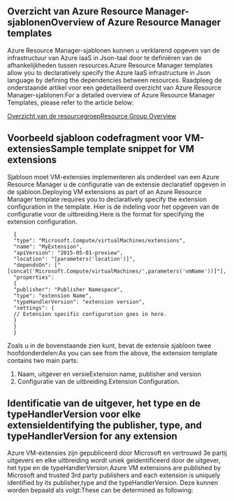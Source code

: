 ## <a name="overview-of-azure-resource-manager-templates"></a><span data-ttu-id="eb56f-101">Overzicht van Azure Resource Manager-sjablonen</span><span class="sxs-lookup"><span data-stu-id="eb56f-101">Overview of Azure Resource Manager templates</span></span>
<span data-ttu-id="eb56f-102">Azure Resource Manager-sjablonen kunnen u verklarend opgeven van de infrastructuur van Azure IaaS in Json-taal door te definiëren van de afhankelijkheden tussen resources.</span><span class="sxs-lookup"><span data-stu-id="eb56f-102">Azure Resource Manager templates allow you to declaratively specify the Azure IaaS infrastructure in Json language by defining the dependencies between resources.</span></span> <span data-ttu-id="eb56f-103">Raadpleeg de onderstaande artikel voor een gedetailleerd overzicht van Azure Resource Manager-sjablonen:</span><span class="sxs-lookup"><span data-stu-id="eb56f-103">For a detailed overview of Azure Resource Manager Templates, please refer to the article below:</span></span>

[<span data-ttu-id="eb56f-104">Overzicht van de resourcegroep</span><span class="sxs-lookup"><span data-stu-id="eb56f-104">Resource Group Overview</span></span>](../articles/azure-resource-manager/resource-group-overview.md)

## <a name="sample-template-snippet-for-vm-extensions"></a><span data-ttu-id="eb56f-105">Voorbeeld sjabloon codefragment voor VM-extensies</span><span class="sxs-lookup"><span data-stu-id="eb56f-105">Sample template snippet for VM extensions</span></span>
<span data-ttu-id="eb56f-106">Sjabloon moet VM-extensies implementeren als onderdeel van een Azure Resource Manager u de configuratie van de extensie declaratief opgeven in de sjabloon.</span><span class="sxs-lookup"><span data-stu-id="eb56f-106">Deploying VM extensions as part of an Azure Resource Manager template requires you to declaratively specify the extension configuration in the template.</span></span>
<span data-ttu-id="eb56f-107">Hier is de indeling voor het opgeven van de configuratie voor de uitbreiding.</span><span class="sxs-lookup"><span data-stu-id="eb56f-107">Here is the format for specifying the extension configuration.</span></span>

      {
      "type": "Microsoft.Compute/virtualMachines/extensions",
      "name": "MyExtension",
      "apiVersion": "2015-05-01-preview",
      "location": "[parameters('location')]",
      "dependsOn": ["[concat('Microsoft.Compute/virtualMachines/',parameters('vmName'))]"],
      "properties":
      {
      "publisher": "Publisher Namespace",
      "type": "extension Name",
      "typeHandlerVersion": "extension version",
      "settings": {
      // Extension specific configuration goes in here.
      }
      }
      }

<span data-ttu-id="eb56f-108">Zoals u in de bovenstaande zien kunt, bevat de extensie sjabloon twee hoofdonderdelen:</span><span class="sxs-lookup"><span data-stu-id="eb56f-108">As you can see from the above, the extension template contains two main parts:</span></span>

1. <span data-ttu-id="eb56f-109">Naam, uitgever en versie</span><span class="sxs-lookup"><span data-stu-id="eb56f-109">Extension name, publisher and version</span></span>
2. <span data-ttu-id="eb56f-110">Configuratie van de uitbreiding.</span><span class="sxs-lookup"><span data-stu-id="eb56f-110">Extension Configuration.</span></span>

## <a name="identifying-the-publisher-type-and-typehandlerversion-for-any-extension"></a><span data-ttu-id="eb56f-111">Identificatie van de uitgever, het type en de typeHandlerVersion voor elke extensie</span><span class="sxs-lookup"><span data-stu-id="eb56f-111">Identifying the publisher, type, and typeHandlerVersion for any extension</span></span>
<span data-ttu-id="eb56f-112">Azure VM-extensies zijn gepubliceerd door Microsoft en vertrouwd 3e partij uitgevers en elke uitbreiding wordt uniek geïdentificeerd door de uitgever, het type en de typeHandlerVersion.</span><span class="sxs-lookup"><span data-stu-id="eb56f-112">Azure VM extensions are published by Microsoft and trusted 3rd party publishers and each extension is uniquely identified by its publisher,type and the typeHandlerVersion.</span></span> <span data-ttu-id="eb56f-113">Deze kunnen worden bepaald als volgt:</span><span class="sxs-lookup"><span data-stu-id="eb56f-113">These can be determined as following:</span></span>  

